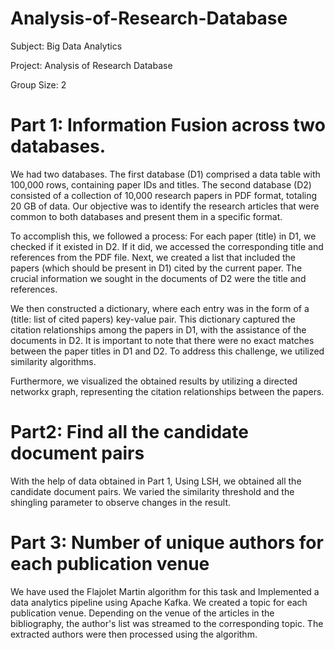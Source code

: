 # Analysis-of-Research-Database
Subject: Big Data Analytics 	

Project: Analysis of Research Database

Group Size: 2

# Part 1: Information Fusion across two databases. 
We had two databases. The first database (D1) comprised a data table with 100,000 rows, containing paper IDs and titles. The second database (D2) consisted of a collection of 10,000 research papers in PDF format, totaling 20 GB of data. Our objective was to identify the research articles that were common to both databases and present them in a specific format.

To accomplish this, we followed a process: For each paper (title) in D1, we checked if it existed in D2. If it did, we accessed the corresponding title and references from the PDF file. Next, we created a list that included the papers (which should be present in D1) cited by the current paper. The crucial information we sought in the documents of D2 were the title and references.

We then constructed a dictionary, where each entry was in the form of a (title: list of cited papers) key-value pair. This dictionary captured the citation relationships among the papers in D1, with the assistance of the documents in D2. It is important to note that there were no exact matches between the paper titles in D1 and D2. To address this challenge, we utilized similarity algorithms.

Furthermore, we visualized the obtained results by utilizing a directed networkx graph, representing the citation relationships between the papers.


# Part2: Find all the candidate document pairs
With the help of data obtained in Part 1, Using LSH, we obtained all the candidate document pairs. We varied the similarity threshold and the shingling parameter to observe changes in the result.

# Part 3: Number of unique authors for each publication venue
We have used the Flajolet Martin algorithm for this task and Implemented a data analytics pipeline using Apache Kafka. We created a topic for each publication venue. Depending on the venue of the articles in the bibliography, the author's list was streamed to the corresponding topic. The extracted authors were then processed using the algorithm.






